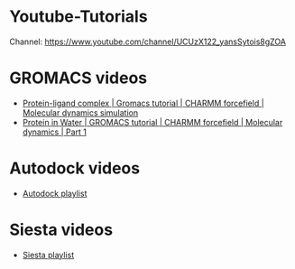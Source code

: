 # Youtube-Tutorials

Channel: https://www.youtube.com/channel/UCUzX122_yansSytois8gZOA<br>

# GROMACS videos
- [Protein-ligand complex | Gromacs tutorial | CHARMM forcefield | Molecular dynamics simulation](https://www.youtube.com/watch?v=hc8ZXbOMEfw)
- [Protein in Water | GROMACS tutorial | CHARMM forcefield | Molecular dynamics | Part 1](https://www.youtube.com/watch?v=FVmi_gcHY7E)

# Autodock videos
- [Autodock playlist](https://www.youtube.com/watch?v=m57MKSV1LTA&list=PLS3KFDv2o0CR327JLYQvAN7WI59GqdwPU)

# Siesta videos
- [Siesta playlist](https://www.youtube.com/watch?v=N8Xxw1Xu4LY&list=PLS3KFDv2o0CR5jnnO5u8Gpp9nOvda-6vl)
